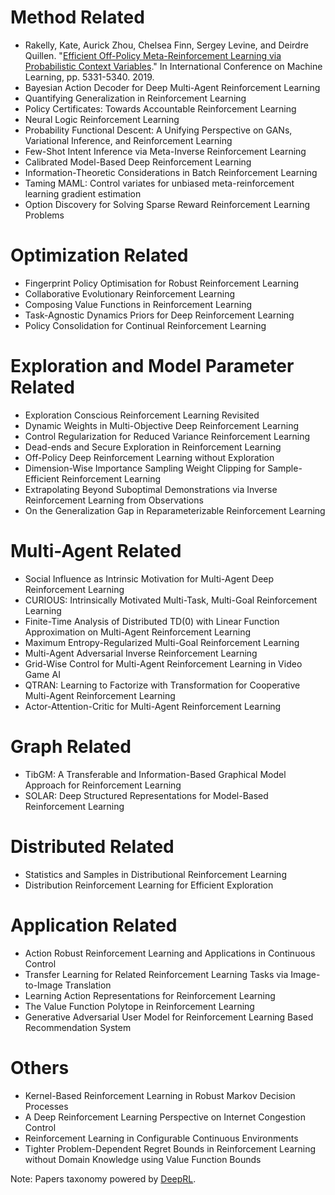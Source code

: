 # Method Related
- Rakelly, Kate, Aurick Zhou, Chelsea Finn, Sergey Levine, and Deirdre Quillen. "[Efficient Off-Policy Meta-Reinforcement Learning via Probabilistic Context Variables](https://arxiv.org/abs/1903.08254)." In International Conference on Machine Learning, pp. 5331-5340. 2019.
- Bayesian Action Decoder for Deep Multi-Agent Reinforcement Learning
- Quantifying Generalization in Reinforcement Learning
- Policy Certificates: Towards Accountable Reinforcement Learning
- Neural Logic Reinforcement Learning
- Probability Functional Descent: A Unifying Perspective on GANs, Variational Inference, and Reinforcement Learning
- Few-Shot Intent Inference via Meta-Inverse Reinforcement Learning
- Calibrated Model-Based Deep Reinforcement Learning
- Information-Theoretic Considerations in Batch Reinforcement Learning
- Taming MAML: Control variates for unbiased meta-reinforcement learning gradient estimation
- Option Discovery for Solving Sparse Reward Reinforcement Learning Problems

# Optimization Related
- Fingerprint Policy Optimisation for Robust Reinforcement Learning
- Collaborative Evolutionary Reinforcement Learning
- Composing Value Functions in Reinforcement Learning
- Task-Agnostic Dynamics Priors for Deep Reinforcement Learning
- Policy Consolidation for Continual Reinforcement Learning

# Exploration and Model Parameter Related
- Exploration Conscious Reinforcement Learning Revisited
- Dynamic Weights in Multi-Objective Deep Reinforcement Learning
- Control Regularization for Reduced Variance Reinforcement Learning
- Dead-ends and Secure Exploration in Reinforcement Learning
- Off-Policy Deep Reinforcement Learning without Exploration
- Dimension-Wise Importance Sampling Weight Clipping for Sample-Efficient Reinforcement Learning
- Extrapolating Beyond Suboptimal Demonstrations via Inverse Reinforcement Learning from Observations
- On the Generalization Gap in Reparameterizable Reinforcement Learning

# Multi-Agent Related
- Social Influence as Intrinsic Motivation for Multi-Agent Deep Reinforcement Learning
- CURIOUS: Intrinsically Motivated Multi-Task, Multi-Goal Reinforcement Learning
- Finite-Time Analysis of Distributed TD(0) with Linear Function Approximation on Multi-Agent Reinforcement Learning
- Maximum Entropy-Regularized Multi-Goal Reinforcement Learning
- Multi-Agent Adversarial Inverse Reinforcement Learning
- Grid-Wise Control for Multi-Agent Reinforcement Learning in Video Game AI
- QTRAN: Learning to Factorize with Transformation for Cooperative Multi-Agent Reinforcement Learning
- Actor-Attention-Critic for Multi-Agent Reinforcement Learning

# Graph Related
- TibGM: A Transferable and Information-Based Graphical Model Approach for Reinforcement Learning
- SOLAR: Deep Structured Representations for Model-Based Reinforcement Learning

# Distributed Related
- Statistics and Samples in Distributional Reinforcement Learning
- Distribution Reinforcement Learning for Efficient Exploration

# Application Related
- Action Robust Reinforcement Learning and Applications in Continuous Control
- Transfer Learning for Related Reinforcement Learning Tasks via Image-to-Image Translation
- Learning Action Representations for Reinforcement Learning
- The Value Function Polytope in Reinforcement Learning
- Generative Adversarial User Model for Reinforcement Learning Based Recommendation System

# Others
- Kernel-Based Reinforcement Learning in Robust Markov Decision Processes
- A Deep Reinforcement Learning Perspective on Internet Congestion Control
- Reinforcement Learning in Configurable Continuous Environments
- Tighter Problem-Dependent Regret Bounds in Reinforcement Learning without Domain Knowledge using Value Function Bounds

Note: Papers taxonomy powered by [DeepRL](bit.ly/icml2019-rl-papers).
